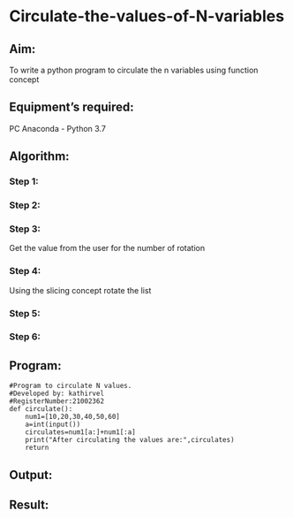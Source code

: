 # Circulate-the-values-of-N-variables
## Aim:
To write a python program to circulate the n variables using function concept
## Equipment’s required:
PC
Anaconda - Python 3.7
## Algorithm: 
### Step 1: 
### Step 2: 
### Step 3: 
Get the value from the user for the number of rotation
### Step 4: 
Using the slicing concept rotate the list

### Step 5: 
### Step 6: 
## Program:
~~~
#Program to circulate N values.
#Developed by: kathirvel
#RegisterNumber:21002362
def circulate():
    num1=[10,20,30,40,50,60]
    a=int(input())
    circulates=num1[a:]+num1[:a]
    print("After circulating the values are:",circulates)
    return
~~~

## Output:

## Result:
